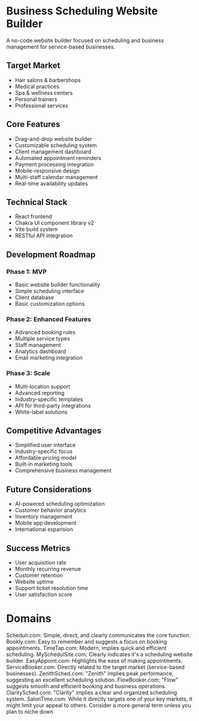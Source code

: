 # Business Scheduling Website Builder

A no-code website builder focused on scheduling and business management for service-based
businesses.

## Target Market

- Hair salons & barbershops
- Medical practices
- Spa & wellness centers
- Personal trainers
- Professional services

## Core Features

- Drag-and-drop website builder
- Customizable scheduling system
- Client management dashboard
- Automated appointment reminders
- Payment processing integration
- Mobile-responsive design
- Multi-staff calendar management
- Real-time availability updates

## Technical Stack

- React frontend
- Chakra UI component library v2
- Vite build system
- RESTful API integration

## Development Roadmap

### Phase 1: MVP

- Basic website builder functionality
- Simple scheduling interface
- Client database
- Basic customization options

### Phase 2: Enhanced Features

- Advanced booking rules
- Multiple service types
- Staff management
- Analytics dashboard
- Email marketing integration

### Phase 3: Scale

- Multi-location support
- Advanced reporting
- Industry-specific templates
- API for third-party integrations
- White-label solutions

## Competitive Advantages

- Simplified user interface
- Industry-specific focus
- Affordable pricing model
- Built-in marketing tools
- Comprehensive business management

## Future Considerations

- AI-powered scheduling optimization
- Customer behavior analytics
- Inventory management
- Mobile app development
- International expansion

## Success Metrics

- User acquisition rate
- Monthly recurring revenue
- Customer retention
- Website uptime
- Support ticket resolution time
- User satisfaction score

# Domains

Schedulr.com: Simple, direct, and clearly communicates the core function.
Bookly.com: Easy to remember and suggests a focus on booking appointments.
TimeTap.com: Modern, implies quick and efficient scheduling.
MySchedulSite.com: Clearly indicates it's a scheduling website builder.
EasyAppoint.com: Highlights the ease of making appointments.
ServiceBooker.com: Directly related to the target market (service-based businesses).
ZenithSched.com: "Zenith" implies peak performance, suggesting an excellent scheduling solution.
FlowBooker.com: "Flow" suggests smooth and efficient booking and business operations.
ClaritySched.com: "Clarity" implies a clear and organized scheduling system.
SalonTime.com: While it directly targets one of your key markets, it might limit your appeal to others. Consider a more general term unless you plan to niche down